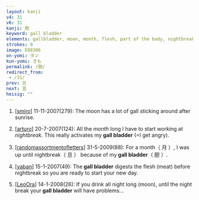```yaml
---
layout: kanji
v4: 31
v6: 31
kanji: 胆
keyword: gall bladder
elements: gallbladder, moon, month, flesh, part of the body, nightbreak, sun, day, one, floor
strokes: 9
image: E88386
on-yomi: タン
kun-yomi: きも
permalink: /胆/
redirect_from:
 - /31/
prev: 旦
next: 亘
heisig: ""
---
```


1) [<a href="http://kanji.koohii.com/profile/smiro">smiro</a>] 11-11-2007(279): The moon has a lot of gall sticking around after sunrise.

2) [<a href="http://kanji.koohii.com/profile/arturo">arturo</a>] 20-7-2007(124): All the <em>month</em> long I have to start working at <em>nightbreak</em>. This really activates my<strong> gall bladder</strong> (=I get angry).

3) [<a href="http://kanji.koohii.com/profile/randomassortmentofletters">randomassortmentofletters</a>] 31-5-2009(88): For a month（ 月 ）, I was up until nightbreak（ 旦 ） because of my<strong> gall bladder</strong>（ 胆 ）.

4) [<a href="http://kanji.koohii.com/profile/yaban">yaban</a>] 15-1-2007(49): The<strong> gall bladder</strong> digests the flesh (meat) before nightbreak so you are ready to start your new day.

5) [<a href="http://kanji.koohii.com/profile/LeoOra">LeoOra</a>] 14-1-2008(26): If you drink all night long (moon), until the night break your<strong> gall bladder</strong> will have problems...

